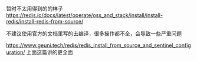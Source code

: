 暂时不太用得到的的样子
https://redis.io/docs/latest/operate/oss_and_stack/install/install-redis/install-redis-from-source/

不建议使用官方的文档里写的去编译，很多操作都不全，会导致一些严重问题

https://www.geuni.tech/redis/redis_install_from_source_and_sentinel_configuration/
上面这篇讲的更全面